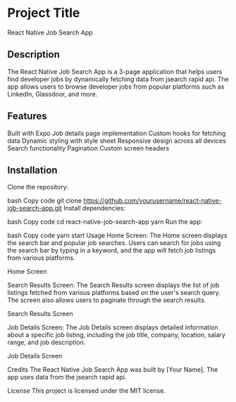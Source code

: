 # Project Title
React Native Job Search App

## Description
The React Native Job Search App is a 3-page application that helps users find developer jobs by dynamically fetching data from jsearch rapid api. The app allows users to browse developer jobs from popular platforms such as LinkedIn, Glassdoor, and more.

## Features
Built with Expo
Job details page implementation
Custom hooks for fetching data
Dynamic styling with style sheet
Responsive design across all devices
Search functionality
Pagination
Custom screen headers


## Installation
Clone the repository:

bash
Copy code
git clone https://github.com/yourusername/react-native-job-search-app.git
Install dependencies:

bash
Copy code
cd react-native-job-search-app
yarn
Run the app:

bash
Copy code
yarn start
Usage
Home Screen: The Home screen displays the search bar and popular job searches. Users can search for jobs using the search bar by typing in a keyword, and the app will fetch job listings from various platforms.

Home Screen

Search Results Screen: The Search Results screen displays the list of job listings fetched from various platforms based on the user's search query. The screen also allows users to paginate through the search results.

Search Results Screen

Job Details Screen: The Job Details screen displays detailed information about a specific job listing, including the job title, company, location, salary range, and job description.

Job Details Screen

Credits
The React Native Job Search App was built by [Your Name]. The app uses data from the jsearch rapid api.

License
This project is licensed under the MIT license.